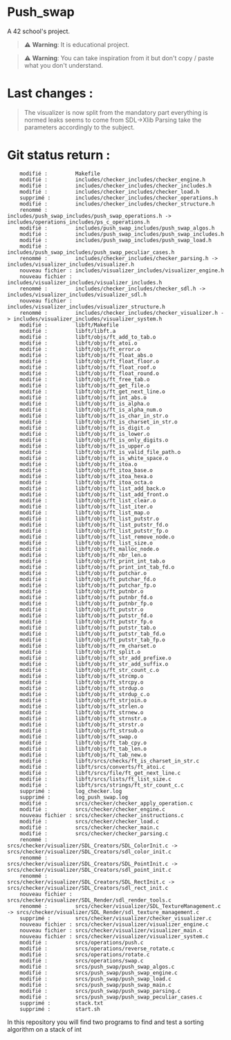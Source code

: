 # Push_swap
A 42 school's project. 

> :warning: **Warning**: It is educational project.

> :warning: **Warning**: You can take inspiration from it but don't copy / paste what you don't understand.

# Last changes :
> The visualizer is now split from the mandatory part
> everything is normed
> leaks seems to come from SDL->Xlib
> Parsing take the parameters accordingly to the subject.


# Git status return :
        modifié :         Makefile
        modifié :         includes/checker_includes/checker_engine.h
        modifié :         includes/checker_includes/checker_includes.h
        modifié :         includes/checker_includes/checker_load.h
        supprimé :        includes/checker_includes/checker_operations.h
        modifié :         includes/checker_includes/checker_structure.h
        renommé :         includes/push_swap_includes/push_swap_operations.h -> includes/operations_includes/ps_c_operations.h
        modifié :         includes/push_swap_includes/push_swap_algos.h
        modifié :         includes/push_swap_includes/push_swap_includes.h
        modifié :         includes/push_swap_includes/push_swap_load.h
        modifié :         includes/push_swap_includes/push_swap_peculiar_cases.h
        renommé :         includes/checker_includes/checker_parsing.h -> includes/visualizer_includes/visualizer.h
        nouveau fichier : includes/visualizer_includes/visualizer_engine.h
        nouveau fichier : includes/visualizer_includes/visualizer_includes.h
        renommé :         includes/checker_includes/checker_sdl.h -> includes/visualizer_includes/visualizer_sdl.h
        nouveau fichier : includes/visualizer_includes/visualizer_structure.h
        renommé :         includes/checker_includes/checker_visualizer.h -> includes/visualizer_includes/visualizer_system.h
        modifié :         libft/Makefile
        modifié :         libft/libft.a
        modifié :         libft/objs/ft_add_to_tab.o
        modifié :         libft/objs/ft_atoi.o
        modifié :         libft/objs/ft_error.o
        modifié :         libft/objs/ft_float_abs.o
        modifié :         libft/objs/ft_float_floor.o
        modifié :         libft/objs/ft_float_roof.o
        modifié :         libft/objs/ft_float_round.o
        modifié :         libft/objs/ft_free_tab.o
        modifié :         libft/objs/ft_get_file.o
        modifié :         libft/objs/ft_get_next_line.o
        modifié :         libft/objs/ft_int_abs.o
        modifié :         libft/objs/ft_is_alpha.o
        modifié :         libft/objs/ft_is_alpha_num.o
        modifié :         libft/objs/ft_is_char_in_str.o
        modifié :         libft/objs/ft_is_charset_in_str.o
        modifié :         libft/objs/ft_is_digit.o
        modifié :         libft/objs/ft_is_lower.o
        modifié :         libft/objs/ft_is_only_digits.o
        modifié :         libft/objs/ft_is_upper.o
        modifié :         libft/objs/ft_is_valid_file_path.o
        modifié :         libft/objs/ft_is_white_space.o
        modifié :         libft/objs/ft_itoa.o
        modifié :         libft/objs/ft_itoa_base.o
        modifié :         libft/objs/ft_itoa_hexa.o
        modifié :         libft/objs/ft_itoa_octa.o
        modifié :         libft/objs/ft_list_add_back.o
        modifié :         libft/objs/ft_list_add_front.o
        modifié :         libft/objs/ft_list_clear.o
        modifié :         libft/objs/ft_list_iter.o
        modifié :         libft/objs/ft_list_map.o
        modifié :         libft/objs/ft_list_putstr.o
        modifié :         libft/objs/ft_list_putstr_fd.o
        modifié :         libft/objs/ft_list_putstr_fp.o
        modifié :         libft/objs/ft_list_remove_node.o
        modifié :         libft/objs/ft_list_size.o
        modifié :         libft/objs/ft_malloc_node.o
        modifié :         libft/objs/ft_nbr_len.o
        modifié :         libft/objs/ft_print_int_tab.o
        modifié :         libft/objs/ft_print_int_tab_fd.o
        modifié :         libft/objs/ft_putchar.o
        modifié :         libft/objs/ft_putchar_fd.o
        modifié :         libft/objs/ft_putchar_fp.o
        modifié :         libft/objs/ft_putnbr.o
        modifié :         libft/objs/ft_putnbr_fd.o
        modifié :         libft/objs/ft_putnbr_fp.o
        modifié :         libft/objs/ft_putstr.o
        modifié :         libft/objs/ft_putstr_fd.o
        modifié :         libft/objs/ft_putstr_fp.o
        modifié :         libft/objs/ft_putstr_tab.o
        modifié :         libft/objs/ft_putstr_tab_fd.o
        modifié :         libft/objs/ft_putstr_tab_fp.o
        modifié :         libft/objs/ft_rm_charset.o
        modifié :         libft/objs/ft_split.o
        modifié :         libft/objs/ft_str_add_prefixe.o
        modifié :         libft/objs/ft_str_add_suffix.o
        modifié :         libft/objs/ft_str_count_c.o
        modifié :         libft/objs/ft_strcmp.o
        modifié :         libft/objs/ft_strcpy.o
        modifié :         libft/objs/ft_strdup.o
        modifié :         libft/objs/ft_strdup_c.o
        modifié :         libft/objs/ft_strjoin.o
        modifié :         libft/objs/ft_strlen.o
        modifié :         libft/objs/ft_strnew.o
        modifié :         libft/objs/ft_strnstr.o
        modifié :         libft/objs/ft_strstr.o
        modifié :         libft/objs/ft_strsub.o
        modifié :         libft/objs/ft_swap.o
        modifié :         libft/objs/ft_tab_cpy.o
        modifié :         libft/objs/ft_tab_len.o
        modifié :         libft/objs/ft_tab_new.o
        modifié :         libft/srcs/checks/ft_is_charset_in_str.c
        modifié :         libft/srcs/converts/ft_atoi.c
        modifié :         libft/srcs/file/ft_get_next_line.c
        modifié :         libft/srcs/lists/ft_list_size.c
        modifié :         libft/srcs/strings/ft_str_count_c.c
        supprimé :        log_checker.log
        supprimé :        log_push_swap.log
        modifié :         srcs/checker/checker_apply_operation.c
        modifié :         srcs/checker/checker_engine.c
        nouveau fichier : srcs/checker/checker_instructions.c
        modifié :         srcs/checker/checker_load.c
        modifié :         srcs/checker/checker_main.c
        modifié :         srcs/checker/checker_parsing.c
        renommé :         srcs/checker/visualizer/SDL_Creators/SDL_ColorInit.c -> srcs/checker/visualizer/SDL_Creators/sdl_color_init.c
        renommé :         srcs/checker/visualizer/SDL_Creators/SDL_PointInit.c -> srcs/checker/visualizer/SDL_Creators/sdl_point_init.c
        renommé :         srcs/checker/visualizer/SDL_Creators/SDL_RectInit.c -> srcs/checker/visualizer/SDL_Creators/sdl_rect_init.c
        nouveau fichier : srcs/checker/visualizer/SDL_Render/sdl_render_tools.c
        renommé :         srcs/checker/visualizer/SDL_TextureManagement.c -> srcs/checker/visualizer/SDL_Render/sdl_texture_management.c
        supprimé :        srcs/checker/visualizer/checker_visualizer.c
        nouveau fichier : srcs/checker/visualizer/visualizer_engine.c
        nouveau fichier : srcs/checker/visualizer/visualizer_main.c
        nouveau fichier : srcs/checker/visualizer/visualizer_system.c
        modifié :         srcs/operations/push.c
        modifié :         srcs/operations/reverse_rotate.c
        modifié :         srcs/operations/rotate.c
        modifié :         srcs/operations/swap.c
        modifié :         srcs/push_swap/push_swap_algos.c
        modifié :         srcs/push_swap/push_swap_engine.c
        modifié :         srcs/push_swap/push_swap_load.c
        modifié :         srcs/push_swap/push_swap_main.c
        modifié :         srcs/push_swap/push_swap_parsing.c
        modifié :         srcs/push_swap/push_swap_peculiar_cases.c
        supprimé :        stack.txt
        supprimé :        start.sh

In this repository you will find two programs to find and test a sorting algorithm on a stack of int
